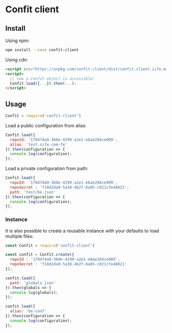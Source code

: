 # Confit client
##  Install
Using npm:
```bash
npm install --save confit-client
```
Using cdn:
```html
<script src="https://unpkg.com/confit-client/dist/confit-client.iife.min.js"></script>
<script>
  // now a Confit object is accessible:
  Confit.load({...}).then(...);
</script>
```
## Usage
```js
Confit = require('confit-client')
```
Load a public configuration from alias:
```js
Confit.load({
  repoId: '178474a9-360e-4299-a2e1-e8ae284ce909',
  alias: 'test.site.com-fe'
}).then(configuration => {
  console.log(configuration);
});
```
Load a private configuration from path:
```js
Confit.load({
  repoId: '178474a9-360e-4299-a2e1-e8ae284ce909',
  repoSecret : 'f18d2da0-5a38-4b2f-8a05-c021cfe48821',
  path: 'test/be.json'
}).then(configuration => {
  console.log(configuration);
});
```
### Instance
It is also possible to create a reusable instance with your defaults to load multiple files:
```js
const Confit = require('confit-client')

const confit = Confit.create({
  repoId : '178474a9-360e-4299-a2e1-e8ae284ce909', 
  repoSecret : 'f18d2da0-5a38-4b2f-8a05-c021cfe48821'
});

confit.load({
  path: 'globals.json'
}).then(globals => {
  console.log(globals);
});

confit.load({
  alias: 'be-conf'
}).then(configuration => {
  console.log(configuration);
});
```
